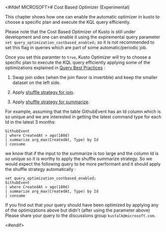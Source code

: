 <#ifdef MICROSOFT># Cost Based Optimizer (Experimental)

This chapter shows how one can enable the automatic optimizer in kusto to choose a specific plan and execute the KQL query efficiently.

Please note that the Cost Based Optimizer of Kusto is still under development and one can enable it 
using the expiremental query parameter `set query_optimization_costbased_enabled;` so it is not recommended to set this flag
in queries which are part of some automatic/periodic job.

Once you set this paramter to `true`, Kusto Optimizer will try to choose a specific plan to execute the KQL query 
efficiently applying some of the optimizations explained in [Query Best Practices](best-practices.md) :

1) Swap join sides (when the join flavor is invertible) and keep the smaller dataset on the left side.

2) Apply [shuffle strategy for join](shufflejoin.md).

3) Apply [shuffle strategy for summarize](shufflesummarize.md).

For example, assuming that the table GithubEvent has an Id column which is so unique and we are interested in getting the latest
command type for each Id in the latest 3 months: 

<!-- csl: https://demo12.westus.kusto.windows.net/GitHub -->
```
GithubEvent
| where CreatedAt > ago(180d)
| summarize arg_max(CreatedAt, Type) by Id
| consume 
```

we know that if the input to the summarize is too large and the column Id is so unique so it is worthy to apply the shuffle summarize strategy.
So we would expect the following query to be more performant and it should apply the shuffle strategy automatically :

<!-- csl: https://demo12.westus.kusto.windows.net/GitHub -->
```
set query_optimization_costbased_enabled;
GithubEvent
| where CreatedAt > ago(180d)
| summarize arg_max(CreatedAt, Type) by Id
| consume 
```


If you find out that your query should have been optimized by applying any of the optimizations above but didn't (after using the parameter above)
Please share your query to the discussions group `kustalk@microsoft.com`.

<#endif>
